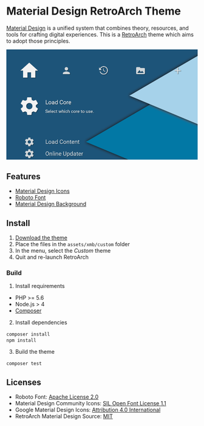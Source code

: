 # Material Design RetroArch Theme

[Material Design](https://material.io/) is a unified system that combines theory, resources, and tools for crafting digital experiences. This is a [RetroArch](http://libretro.com/) theme which aims to adopt those principles.

![Screenshot](src/screenshot.png)

## Features

- [Material Design Icons](https://materialdesignicons.com/)
- [Roboto Font](https://fonts.google.com/specimen/Roboto)
- [Material Design Background](https://plus.google.com/photos/113550421981345608090/album/6136631293978128145/6136631297216674322?authkey=CLTMkN6I34expAE)

## Install

1. [Download the theme](https://github.com/RobLoach/retroarch-theme-materialdesign/archive/master.zip)
2. Place the files in the `assets/xmb/custom` folder
3. In the menu, select the *Custom* theme
4. Quit and re-launch RetroArch

### Build

1. Install requirements

  - PHP >= 5.6
  - Node.js > 4
  - [Composer](https://getcomposer.org)

2. Install dependencies
  ```
  composer install
  npm install
  ```

3. Build the theme
  ```
  composer test
  ```

## Licenses

- Roboto Font: [Apache License 2.0](https://www.apache.org/licenses/LICENSE-2.0)
- Material Design Community Icons: [SIL Open Font License 1.1](http://scripts.sil.org/cms/scripts/page.php?item_id=OFL_web)
- Google Material Design Icons: [Attribution 4.0 International](https://github.com/google/material-design-icons/blob/master/LICENSE)
- RetroArch Material Design Source: [MIT](LICENSE.md)
